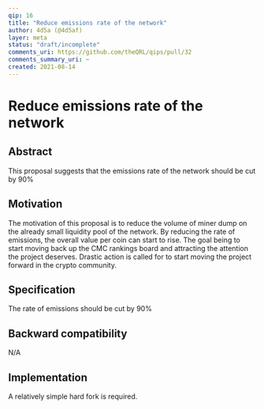 ```yaml
---
qip: 16
title: "Reduce emissions rate of the network"
author: 4d5a (@4d5af)
layer: meta
status: "draft/incomplete"
comments_uri: https://github.com/theQRL/qips/pull/32
comments_summary_uri: ~ 
created: 2021-08-14
---
```


# Reduce emissions rate of the network

## Abstract
This proposal suggests that the emissions rate of the network should be cut by 90%

## Motivation

The motivation of this proposal is to reduce the volume of miner dump on the already small liquidity pool of the network. By reducing the rate of emissions, the overall value per coin can start to rise. The goal being to start moving back up the CMC rankings board and attracting the attention the project deserves. Drastic action is called for to start moving the project forward in the crypto community.

## Specification

The rate of emissions should be cut by 90%

## Backward compatibility

N/A

## Implementation

A relatively simple hard fork is required.
